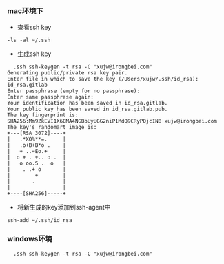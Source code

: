 ### mac环境下

- 查看ssh key
```shell script
-ls -al ~/.ssh
```
- 生成ssh key
```shell script
  .ssh ssh-keygen -t rsa -C "xujw@irongbei.com"
Generating public/private rsa key pair.
Enter file in which to save the key (/Users/xujw/.ssh/id_rsa): id_rsa.gitlab
Enter passphrase (empty for no passphrase): 
Enter same passphrase again: 
Your identification has been saved in id_rsa.gitlab.
Your public key has been saved in id_rsa.gitlab.pub.
The key fingerprint is:
SHA256:Mm9ZkEVI1X6CMA4NGBbUyUGG2niP1MdQ9CRyPQjcIN8 xujw@irongbei.com
The key's randomart image is:
+---[RSA 3072]----+
|   .*XO%**=.     |
|   .o+B+B*o .    |
|   + ..=Eo.+     |
|  o + . +.. o .  |
|   o oo.S .  o   |
|    . .+ o       |
|        +        |
|       .         |
|                 |
+----[SHA256]-----+
```
- 将新生成的key添加到ssh-agent中
```shell script
ssh-add ~/.ssh/id_rsa
```

### windows环境
```shell script
  .ssh ssh-keygen -t rsa -C "xujw@irongbei.com"
```